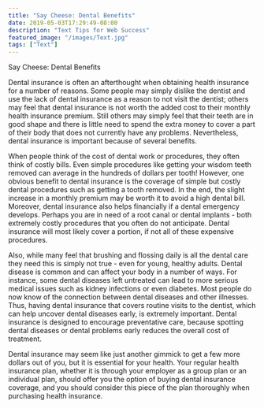 ```yaml
---
title: "Say Cheese: Dental Benefits"
date: 2019-05-03T17:29:49-08:00
description: "Text Tips for Web Success"
featured_image: "/images/Text.jpg"
tags: ["Text"]
---
```


Say Cheese: Dental Benefits

Dental insurance is often an afterthought when obtaining health insurance for a number of reasons. Some people may simply dislike the dentist and use the lack of dental insurance as a reason to not visit the dentist; others may feel that dental insurance is not worth the added cost to their monthly health insurance premium. Still others may simply feel that their teeth are in good shape and there is little need to spend the extra money to cover a part of their body that does not currently have any problems. Nevertheless, dental insurance is important because of several benefits.

When people think of the cost of dental work or procedures, they often think of costly bills. Even simple procedures like getting your wisdom teeth removed can average in the hundreds of dollars per tooth! However, one obvious benefit to dental insurance is the coverage of simple but costly dental procedures such as getting a tooth removed. In the end, the slight increase in a monthly premium may be worth it to avoid a high dental bill. Moreover, dental insurance also helps financially if a dental emergency develops. Perhaps you are in need of a root canal or dental implants - both extremely costly procedures that you often do not anticipate. Dental insurance will most likely cover a portion, if not all of these expensive procedures.

Also, while many feel that brushing and flossing daily is all the dental care they need this is simply not true - even for young, healthy adults. Dental disease is common and can affect your body in a number of ways. For instance, some dental diseases left untreated can lead to more serious medical issues such as kidney infections or even diabetes. Most people do now know of the connection between dental diseases and other illnesses. Thus, having dental insurance that covers routine visits to the dentist, which can help uncover dental diseases early, is extremely important. Dental insurance is designed to encourage preventative care, because spotting dental diseases or dental problems early reduces the overall cost of treatment. 

Dental insurance may seem like just another gimmick to get a few more dollars out of you, but it is essential for your health. Your regular health insurance plan, whether it is through your employer as a group plan or an individual plan, should offer you the option of buying dental insurance coverage, and you should consider this piece of the plan thoroughly when purchasing health insurance.

